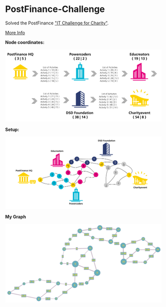 # PostFinance-Challenge

Solved the PostFinance ["IT Challenge for Charity"](https://itchallengeforfuture.postfinance.ch).

[More Info](https://tseng.ch/postfinance-challenge/)

**Node coordinates:**

![img.png](img/coordinates.png)

**Setup:**

![img.png](img/dependencyMap.png)

**My Graph**

![img.png](img/my_graph.png)